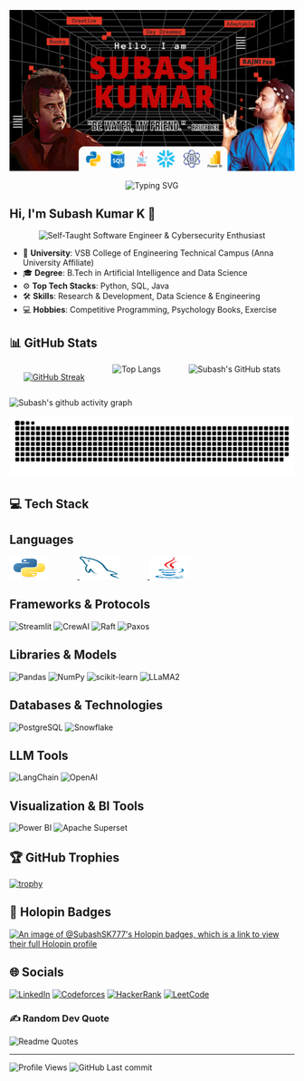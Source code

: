![Subash's Banner](https://github.com/SubashSK777/SubashSK777/blob/main/Assets/Gitanner.png)

<p align="center">
  <img src="https://readme-typing-svg.herokuapp.com/?font=Josefin+Sans&weight=700&size=36&pause=1000&color=DC143C&vCenter=true&width=800&lines=AI+%26+Data+Science:+Brains+Behind+the+Bots;Researcher:+Always+Asking+Why;Creativity:+My+Secret+Weapon;Rajini+Fan:+Living+in+Style!" alt="Typing SVG"/>
</p>

## Hi, I'm Subash Kumar K 👋

<p align="center">
    <img src="https://img.shields.io/badge/Self--Taught_AI_Engineer_%26_Technology_Enthusiast-crimson?style=for-the-badge&logoColor=white" alt="Self-Taught Software Engineer & Cybersecurity Enthusiast" width="3000" height="60"/>
</p>


- 🏫 **University**: VSB College of Engineering Technical Campus (Anna University Affiliate)
- 🎓 **Degree**: B.Tech in Artificial Intelligence and Data Science
- ⚙️ **Top Tech Stacks**: Python, SQL, Java
- 🛠️ **Skills**: Research & Development, Data Science & Engineering
- 💻 **Hobbies**: Competitive Programming, Psychology Books, Exercise

## 📊 GitHub Stats

<div align="center" style="display: flex; justify-content: space-around;">

  [![GitHub Streak](https://github-readme-streak-stats-wine-sigma.vercel.app?user=SubashSK777&theme=cobalt&hide_border=true)](https://git.io/streak-stats)

  <img src="https://github-readme-stats.vercel.app/api/top-langs/?username=SubashSK777&layout=compact&hide_border=true&theme=chartreuse-dark&v=20250829024800" alt="Top Langs" />

  <img src="https://github-readme-stats.vercel.app/api?username=SubashSK777&theme=chartreuse-dark&hide_border=true&show_icons=true&v=20250829024800" alt="Subash's GitHub stats" />

</div>


<!-- Contribution Graph -->
![Subash's github activity graph](https://github-readme-activity-graph.vercel.app/graph?username=SubashSK777&theme=github-compact&v=20250829024800)

![snake gif](https://github.com/SubashSK777/SubashSK777/blob/output/github-snake-dark.svg)


<!-- Tech Stack -->
## 💻 Tech Stack

## Languages
<a href="https://www.python.org" target="_blank" rel="noreferrer"> 
    <img src="https://raw.githubusercontent.com/devicons/devicon/master/icons/python/python-original.svg" 
         alt="python" width="70" height="40" style="margin-right: 50px;"/> 
</a>

<a href="https://www.mysql.com/" target="_blank" rel="noreferrer"> 
    <img src="https://raw.githubusercontent.com/devicons/devicon/master/icons/mysql/mysql-original.svg" 
         alt="mysql" width="70" height="40" style="margin-right: 50px;"/> 
</a>

<a href="https://www.java.com" target="_blank" rel="noreferrer"> 
    <img src="https://raw.githubusercontent.com/devicons/devicon/master/icons/java/java-original.svg" 
         alt="java" width="70" height="40" style="margin-right: 50px;"/> 
</a>

## Frameworks & Protocols
![Streamlit](https://img.shields.io/badge/Streamlit-FF4B4B?style=for-the-badge&logo=streamlit&logoColor=white)
![CrewAI](https://img.shields.io/badge/CrewAI-00A1F1?style=for-the-badge&logo=crewai&logoColor=white)
![Raft](https://img.shields.io/badge/Raft-1E90FF?style=for-the-badge)
![Paxos](https://img.shields.io/badge/Paxos-6A5ACD?style=for-the-badge)

## Libraries & Models
![Pandas](https://img.shields.io/badge/Pandas-150458?style=for-the-badge&logo=pandas&logoColor=white)
![NumPy](https://img.shields.io/badge/NumPy-013243?style=for-the-badge&logo=numpy&logoColor=white)
![scikit-learn](https://img.shields.io/badge/scikit--learn-F7931E?style=for-the-badge&logo=scikitlearn&logoColor=white)
![LLaMA2](https://img.shields.io/badge/LLaMA2-003366?style=for-the-badge)

## Databases & Technologies
![PostgreSQL](https://img.shields.io/badge/PostgreSQL-336791?style=for-the-badge&logo=postgresql&logoColor=white)
![Snowflake](https://img.shields.io/badge/Snowflake-56B9EB?style=for-the-badge&logo=snowflake&logoColor=white)

## LLM Tools
![LangChain](https://img.shields.io/badge/LangChain-000000?style=for-the-badge)
![OpenAI](https://img.shields.io/badge/OpenAI-412991?style=for-the-badge&logo=openai&logoColor=white)

## Visualization & BI Tools
![Power BI](https://img.shields.io/badge/Power%20BI-F2C811?style=for-the-badge&logo=powerbi&logoColor=white)
![Apache Superset](https://img.shields.io/badge/Apache%20Superset-1A73E8?style=for-the-badge&logo=apache-superset&logoColor=white)

<!-- GitHub Trophies -->
## 🏆 GitHub Trophies
[![trophy](https://github-profile-trophy.vercel.app/?username=SubashSK777&theme=monokai&row=2&column=6&no-bg=true&title=Stars,Followers,Repositories,Commits,PullRequest,Organizations&margin-w=10&margin-h=5)](https://github.com/ryo-ma/github-profile-trophy)

<!-- Holopin Badges -->
## 📛 Holopin Badges
[![An image of @SubashSK777's Holopin badges, which is a link to view their full Holopin profile](https://holopin.me/SubashSK777)](https://holopin.io/@SubashSK777)

<!-- Socials -->
## 🌐 Socials
[![LinkedIn](https://img.shields.io/badge/LinkedIn-%230077B5.svg?logo=linkedin&logoColor=white&style=for-the-badge)](https://linkedin.com/in/SubashSK777) 
[![Codeforces](https://img.shields.io/badge/Codeforces-%231F8ACB.svg?logo=codeforces&logoColor=white&style=for-the-badge)](https://codeforces.com/profile/SubashSK)
[![HackerRank](https://img.shields.io/badge/HackerRank-%232EC866.svg?logo=hackerrank&logoColor=white&style=for-the-badge)](https://www.hackerrank.com/profile/subashsk11831)
[![LeetCode](https://img.shields.io/badge/LeetCode-%23FFA116.svg?logo=leetcode&logoColor=white&style=for-the-badge)](https://leetcode.com/SubashSK777)


<!-- Random Dev Quote -->
### ✍️ Random Dev Quote

![Readme Quotes](https://quotes-github-readme.vercel.app/api?type=horizontal&theme=chartreuse-dark&hide_border=true&show_icons=true)

<hr/>

<!-- Status -->
![Profile Views](https://komarev.com/ghpvc/?username=SubashSK777)
![GitHub Last commit](https://img.shields.io/github/last-commit/SubashSK777/SubashSK777)

